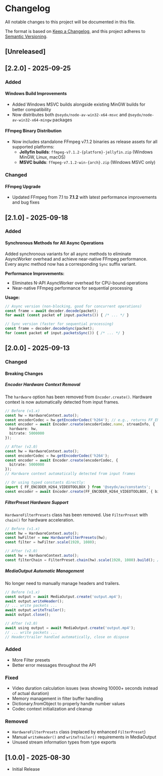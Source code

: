 # Changelog

All notable changes to this project will be documented in this file.

The format is based on [Keep a Changelog](https://keepachangelog.com/en/1.1.0/),
and this project adheres to [Semantic Versioning](https://semver.org/spec/v2.0.0.html).

## [Unreleased]

## [2.2.0] - 2025-09-25

### Added

#### Windows Build Improvements
- Added Windows MSVC builds alongside existing MinGW builds for better compatibility
- Now distributes both `@seydx/node-av-win32-x64-msvc` and `@seydx/node-av-win32-x64-mingw` packages

#### FFmpeg Binary Distribution
- Now includes standalone FFmpeg v7.1.2 binaries as release assets for all supported platforms:
  - **Jellyfin builds**: `ffmpeg-v7.1.2-{platform}-jellyfin.zip` (Windows MinGW, Linux, macOS)
  - **MSVC builds**: `ffmpeg-v7.1.2-win-{arch}.zip` (Windows MSVC only)

### Changed

#### FFmpeg Upgrade
- Updated FFmpeg from 7.1 to **7.1.2** with latest performance improvements and bug fixes

## [2.1.0] - 2025-09-18

### Added

#### Synchronous Methods for All Async Operations

Added synchronous variants for all async methods to eliminate AsyncWorker overhead and achieve near-native FFmpeg performance. Every async method now has a corresponding `Sync` suffix variant.

**Performance Improvements:**
- Eliminates N-API AsyncWorker overhead for CPU-bound operations
- Near-native FFmpeg performance for sequential processing

**Usage:**

```typescript
// Async version (non-blocking, good for concurrent operations)
const frame = await decoder.decode(packet);
for await (const packet of input.packets()) { /* ... */ }

// Sync version (faster for sequential processing)
const frame = decoder.decodeSync(packet);
for (const packet of input.packetsSync()) { /* ... */ }
```

## [2.0.0] - 2025-09-13

### Changed

#### Breaking Changes

##### Encoder Hardware Context Removal
The `hardware` option has been removed from `Encoder.create()`. Hardware context is now automatically detected from input frames.

```typescript
// Before (v1.x)
const hw = HardwareContext.auto();
const encoderCodec = hw.getEncoderCodec('h264'); // e.g., returns FF_ENCODER_H264_VIDEOTOOLBOX
const encoder = await Encoder.create(encoderCodec.name, streamInfo, {
  hardware: hw,
  bitrate: 5000000
});

// After (v2.0)
const hw = HardwareContext.auto();
const encoderCodec = hw.getEncoderCodec('h264');
const encoder = await Encoder.create(encoderCodec, {
  bitrate: 5000000
});
// Hardware context automatically detected from input frames

// Or using typed constants directly:
import { FF_ENCODER_H264_VIDEOTOOLBOX } from '@seydx/av/constants';
const encoder = await Encoder.create(FF_ENCODER_H264_VIDEOTOOLBOX, { bitrate: 5000000 });
```

##### FilterPreset Hardware Support
`HardwareFilterPresets` class has been removed. Use `FilterPreset` with `chain()` for hardware acceleration.

```typescript
// Before (v1.x)
const hw = HardwareContext.auto();
const hwFilter = new HardwareFilterPresets(hw);
const filter = hwFilter.scale(1920, 1080);

// After (v2.0)
const hw = HardwareContext.auto();
const filterChain = FilterPreset.chain(hw).scale(1920, 1080).build(); // Pass hardware context to chain
```

##### MediaOutput Automatic Management
No longer need to manually manage headers and trailers.

```typescript
// Before (v1.x)
const output = await MediaOutput.create('output.mp4');
await output.writeHeader();
// ... write packets ...
await output.writeTrailer();
await output.close();

// After (v2.0)
await using output = await MediaOutput.create('output.mp4');
// ... write packets ...
// Header/trailer handled automatically, close on dispose
```

### Added

- More Filter presets
- Better error messages throughout the API

### Fixed

- Video duration calculation issues (was showing 10000+ seconds instead of actual duration)
- Memory management in filter buffer handling
- Dictionary.fromObject to properly handle number values
- Codec context initialization and cleanup

### Removed

- `HardwareFilterPresets` class (replaced by enhanced `FilterPreset`)
- Manual `writeHeader()` and `writeTrailer()` requirements in MediaOutput
- Unused stream information types from type exports

## [1.0.0] - 2025-08-30

- Initial Release